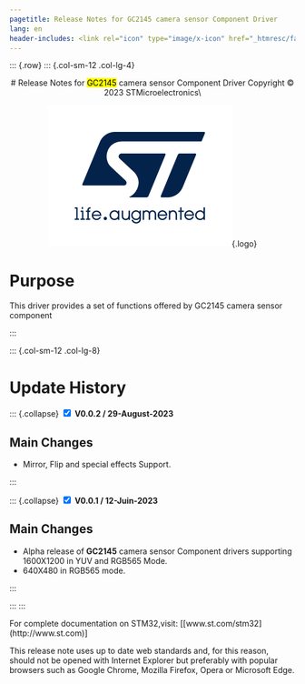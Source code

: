 ```yaml
---
pagetitle: Release Notes for GC2145 camera sensor Component Driver
lang: en
header-includes: <link rel="icon" type="image/x-icon" href="_htmresc/favicon.png" />
---
```

::: {.row}
::: {.col-sm-12 .col-lg-4}

<center>
# Release Notes for <mark>GC2145</mark> camera sensor Component Driver
Copyright &copy; 2023 STMicroelectronics\

[![ST logo](_htmresc/st_logo.png)](https://www.st.com){.logo}
</center>

# Purpose

This driver provides a set of functions offered by GC2145 camera sensor component

:::

::: {.col-sm-12 .col-lg-8}
# Update History

::: {.collapse}
<input type="checkbox" id="collapse-section2" checked aria-hidden="true">
<label for="collapse-section2" aria-hidden="true">__V0.0.2 / 29-August-2023__</label>
<div>

## Main Changes
-   Mirror, Flip and special effects Support.
</div>
:::

::: {.collapse}
<input type="checkbox" id="collapse-section1" checked aria-hidden="true">
<label for="collapse-section1" aria-hidden="true">__V0.0.1 / 12-Juin-2023__</label>
<div>

## Main Changes

-  Alpha release of __GC2145__ camera sensor Component drivers supporting 1600X1200 in YUV and RGB565 Mode.
-  640X480 in RGB565 mode.

</div>
:::

:::
:::

<footer class="sticky">
For complete documentation on STM32,visit: [[www.st.com/stm32](http://www.st.com)]

This release note uses up to date web standards and, for this reason, should not be opened with Internet Explorer
but preferably with popular browsers such as Google Chrome, Mozilla Firefox, Opera or Microsoft Edge.
</footer>
